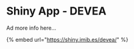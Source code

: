 # Shiny App - DEVEA



Ad more info here...&#x20;



{% embed url="https://shiny.imib.es/devea/" %}
